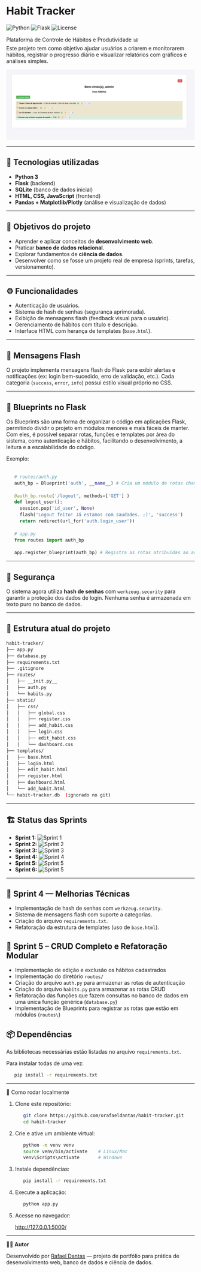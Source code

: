 # Habit Tracker

![Python](https://img.shields.io/badge/Python-3.12-blue)
![Flask](https://img.shields.io/badge/Flask-3.0-lightgrey)
![License](https://img.shields.io/badge/license-MIT-green)

Plataforma de Controle de Hábitos e Produtividade 📊  
Este projeto tem como objetivo ajudar usuários a criarem e monitorarem hábitos, registrar o progresso diário e visualizar relatórios com gráficos e análises simples.  

![Tela inicial do Habit Tracker](docs/images/Dashboard_1.png)

---

## 🚀 Tecnologias utilizadas
- **Python 3**  
- **Flask** (backend)  
- **SQLite** (banco de dados inicial)  
- **HTML, CSS, JavaScript** (frontend)  
- **Pandas + Matplotlib/Plotly** (análise e visualização de dados)  

---

## 🎯 Objetivos do projeto
- Aprender e aplicar conceitos de **desenvolvimento web**.  
- Praticar **banco de dados relacional**.  
- Explorar fundamentos de **ciência de dados**.  
- Desenvolver como se fosse um projeto real de empresa (sprints, tarefas, versionamento).  

---

## ⚙️ Funcionalidades

- Autenticação de usuários.
- Sistema de hash de senhas (segurança aprimorada).
- Exibição de mensagens flash (feedback visual para o usuário).
- Gerenciamento de hábitos com título e descrição.
- Interface HTML com herança de templates (`base.html`).

---

## 💬 Mensagens Flash

O projeto implementa mensagens flash do Flask para exibir alertas e notificações (ex: login bem-sucedido, erro de validação, etc.).
Cada categoria (`success`, `error`, `info`) possui estilo visual próprio no CSS.

---

## 🔄 Blueprints no Flask

Os Blueprints são uma forma de organizar o código em aplicações Flask, permitindo dividir o projeto em módulos menores e mais fáceis de manter.
Com eles, é possível separar rotas, funções e templates por área do sistema, como autenticação e hábitos, facilitando o desenvolvimento, 
a leitura e a escalabilidade do código.

Exemplo:

``` python
   
   # routes/auth.py
   auth_bp = Blueprint('auth', __name__) # Cria um módulo de rotas chamado 'auth' e atribui a auth_bp.
   
   @auth_bp.route('/logout', methods=['GET'] )
   def logout_user():
     session.pop('id_user', None)
     flash('Logout feito! Já estamos com saudades. ;)', 'success')
     return redirect(url_for('auth.login_user'))

   # app.py 
   from routes import auth_bp

   app.register_blueprint(auth_bp) # Registra as rotas atribuídas ao auth_bp
```
---

## 🔐 Segurança

O sistema agora utiliza **hash de senhas** com `werkzeug.security` para garantir a proteção dos dados de login.
Nenhuma senha é armazenada em texto puro no banco de dados.

---

## 📂 Estrutura atual do projeto
```bash
habit-tracker/
├── app.py
├── database.py
├── requirements.txt
├── .gitignore
├── routes/
│   ├── __init.py__
│   ├── auth.py
│   └── habits.py         
├── static/
│   ├── css/
│   │   ├── global.css
│   │   ├── register.css
│   │   ├── add_habit.css
│   │   ├── login.css
│   │   ├── edit_habit.css
│   │   └── dashboard.css
├── templates/
│   ├── base.html
│   ├── login.html
│   ├── edit_habit.html
│   ├── register.html
│   ├── dashboard.html
│   └── add_habit.html
└── habit-tracker.db  (ignorado no git)
```

---

## 🏗 Status das Sprints

- **Sprint 1:** ![Sprint 1](https://img.shields.io/badge/Sprint%201-Concluída-brightgreen)
- **Sprint 2:** ![Sprint 2](https://img.shields.io/badge/Sprint%202-Concluída-brightgreen)
- **Sprint 3:** ![Sprint 3](https://img.shields.io/badge/Sprint%203-Concluída-brightgreen)
- **Sprint 4:** ![Sprint 4](https://img.shields.io/badge/Sprint%204-Concluída-brightgreen)
- **Sprint 5:** ![Sprint 5](https://img.shields.io/badge/Sprint%205-Concluída-brightgreen)
- **Sprint 6:** ![Sprint 5](https://img.shields.io/badge/Sprint%206-Em%20Andamento-yellow)

---

## 🧩 Sprint 4 — Melhorias Técnicas

- Implementação de hash de senhas com `werkzeug.security`.
- Sistema de mensagens flash com suporte a categorias.
- Criação do arquivo `requirements.txt`.
- Refatoração da estrutura de templates (uso de `base.html`).

 ## 🧩 Sprint 5 – CRUD Completo e Refatoração Modular

 - Implementação de edição e exclusão os hábitos cadastrados
 - Implementação do diretório `routes/`
 - Criação do arquivo `auth.py` para armazenar as rotas de autenticação
 - Criação do arquivo `habits.py` para armazenar as rotas CRUD
 - Refatoração das funções que fazem consultas no banco de dados em uma única função genérica (`database.py`)
 - Implementação de Blueprints para registrar as rotas que estão em módulos (`routes\`) 



## 📦 Dependências

As bibliotecas necessárias estão listadas no arquivo `requirements.txt`.

Para instalar todas de uma vez:
```bash
   pip install -r requirements.txt
```

---

📝 Como rodar localmente

1. Clone este repositório:
   ```bash
      git clone https://github.com/orafaeldantas/habit-tracker.git
      cd habit-tracker
   ```

3. Crie e ative um ambiente virtual:

   ```bash
      python -m venv venv 
      source venv/bin/activate    # Linux/Mac
      venv\Scripts\activate       # Windows
   ```

3. Instale dependências:

   ```bash
      pip install -r requirements.txt
   ```

4. Execute a aplicação:

   ```bash
      python app.py
   ```

5. Acesse no navegador:

   http://127.0.0.1:5000/

---

👨‍💻 **Autor**

Desenvolvido por [Rafael Dantas](https://github.com/orafaeldantas) — projeto de portfólio para prática de desenvolvimento web, banco de dados e ciência de dados.




   



